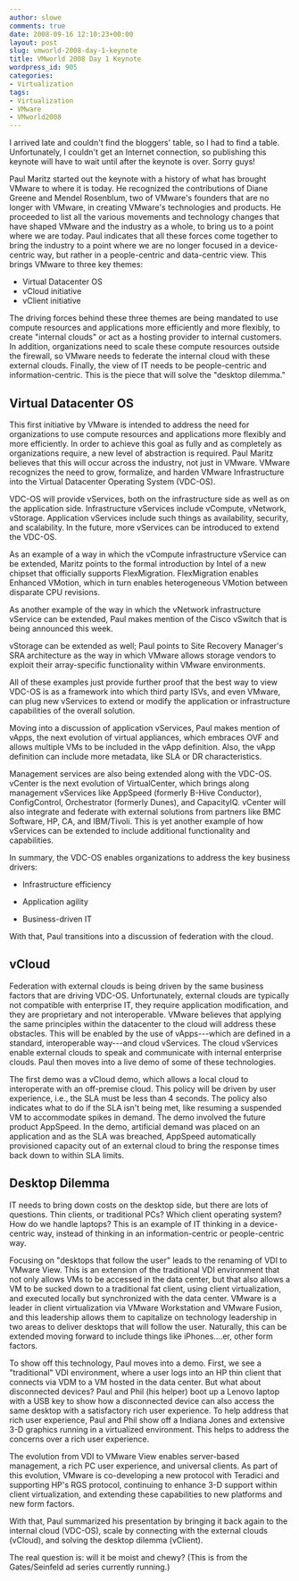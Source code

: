```yaml
---
author: slowe
comments: true
date: 2008-09-16 12:10:23+00:00
layout: post
slug: vmworld-2008-day-1-keynote
title: VMworld 2008 Day 1 Keynote
wordpress_id: 905
categories:
- Virtualization
tags:
- Virtualization
- VMware
- VMworld2008
---
```


I arrived late and couldn't find the bloggers' table, so I had to find a table. Unfortunately, I couldn't get an Internet connection, so publishing this keynote will have to wait until after the keynote is over. Sorry guys!

Paul Maritz started out the keynote with a history of what has brought VMware to where it is today. He recognized the contributions of Diane Greene and Mendel Rosenblum, two of VMware's founders that are no longer with VMware, in creating VMware's technologies and products. He proceeded to list all the various movements and technology changes that have shaped VMware and the industry as a whole, to bring us to a point where we are today. Paul indicates that all these forces come together to bring the industry to a point where we are no longer focused in a device-centric way, but rather in a people-centric and data-centric view. This brings VMware to three key themes:

* Virtual Datacenter OS
* vCloud initiative
* vClient initiative

The driving forces behind these three themes are being mandated to use compute resources and applications more efficiently and more flexibly, to create "internal clouds" or act as a hosting provider to internal customers. In addition, organizations need to scale these compute resources outside the firewall, so VMware needs to federate the internal cloud with these external clouds. Finally, the view of IT needs to be people-centric and information-centric. This is the piece that will solve the "desktop dilemma."

## Virtual Datacenter OS

This first initiative by VMware is intended to address the need for organizations to use compute resources and applications more flexibly and more efficiently. In order to achieve this goal as fully and as completely as organizations require, a new level of abstraction is required. Paul Maritz believes that this will occur across the industry, not just in VMware. VMware recognizes the need to grow, formalize, and harden VMware Infrastructure into the Virtual Datacenter Operating System (VDC-OS).

VDC-OS will provide vServices, both on the infrastructure side as well as on the application side. Infrastructure vServices include vCompute, vNetwork, vStorage. Application vServices include such things as availability, security, and scalability. In the future, more vServices can be introduced to extend the VDC-OS.

As an example of a way in which the vCompute infrastructure vService can be extended, Maritz points to the formal introduction by Intel of a new chipset that officially supports FlexMigration. FlexMigration enables Enhanced VMotion, which in turn enables heterogeneous VMotion between disparate CPU revisions.

As another example of the way in which the vNetwork infrastructure vService can be extended, Paul makes mention of the Cisco vSwitch that is being announced this week.

vStorage can be extended as well; Paul points to Site Recovery Manager's SRA architecture as the way in which VMware allows storage vendors to exploit their array-specific functionality within VMware environments.

All of these examples just provide further proof that the best way to view VDC-OS is as a framework into which third party ISVs, and even VMware, can plug new vServices to extend or modify the application or infrastructure capabilities of the overall solution.

Moving into a discussion of application vServices, Paul makes mention of vApps, the next evolution of virtual appliances, which embraces OVF and allows multiple VMs to be included in the vApp definition. Also, the vApp definition can include more metadata, like SLA or DR characteristics.

Management services are also being extended along with the VDC-OS. vCenter is the next evolution of VirtualCenter, which brings along management vServices like AppSpeed (formerly B-Hive Conductor), ConfigControl, Orchestrator (formerly Dunes), and CapacityIQ. vCenter will also integrate and federate with external solutions from partners like BMC Software, HP, CA, and IBM/Tivoli. This is yet another example of how vServices can be extended to include additional functionality and capabilities.

In summary, the VDC-OS enables organizations to address the key business drivers:

* Infrastructure efficiency

* Application agility

* Business-driven IT

With that, Paul transitions into a discussion of federation with the cloud.

## vCloud

Federation with external clouds is being driven by the same business factors that are driving VDC-OS. Unfortunately, external clouds are typically not compatible with enterprise IT, they require application modification, and they are proprietary and not interoperable. VMware believes that applying the same principles within the datacenter to the cloud will address these obstacles. This will be enabled by the use of vApps---which are defined in a standard, interoperable way---and cloud vServices. The cloud vServices enable external clouds to speak and communicate with internal enterprise clouds. Paul then moves into a live demo of some of these technologies.

The first demo was a vCloud demo, which allows a local cloud to interoperate with an off-premise cloud. This policy will be driven by user experience, i.e., the SLA must be less than 4 seconds. The policy also indicates what to do if the SLA isn't being met, like resuming a suspended VM to accommodate spikes in demand. The demo involved the future product AppSpeed. In the demo, artificial demand was placed on an application and as the SLA was breached, AppSpeed automatically provisioned capacity out of an external cloud to bring the response times back down to within SLA limits.

## Desktop Dilemma

IT needs to bring down costs on the desktop side, but there are lots of questions. Thin clients, or traditional PCs? Which client operating system? How do we handle laptops? This is an example of IT thinking in a device-centric way, instead of thinking in an information-centric or people-centric way.

Focusing on "desktops that follow the user" leads to the renaming of VDI to VMware View. This is an extension of the traditional VDI environment that not only allows VMs to be accessed in the data center, but that also allows a VM to be sucked down to a traditional fat client, using client virtualization, and executed locally but synchronized with the data center. VMware is a leader in client virtualization via VMware Workstation and VMware Fusion, and this leadership allows them to capitalize on technology leadership in two areas to deliver desktops that will follow the user. Naturally, this can be extended moving forward to include things like iPhones....er, other form factors.

To show off this technology, Paul moves into a demo. First, we see a "traditional" VDI environment, where a user logs into an HP thin client that connects via VDM to a VM hosted in the data center. But what about disconnected devices? Paul and Phil (his helper) boot up a Lenovo laptop with a USB key to show how a disconnected device can also access the same desktop with a satisfactory rich user experience. To help address that rich user experience, Paul and Phil show off a Indiana Jones and extensive 3-D graphics running in a virtualized environment. This helps to address the concerns over a rich user experience.

The evolution from VDI to VMware View enables server-based management, a rich PC user experience, and universal clients. As part of this evolution, VMware is co-developing a new protocol with Teradici and supporting HP's RGS protocol, continuing to enhance 3-D support within client virtualization, and extending these capabilities to new platforms and new form factors.

With that, Paul summarized his presentation by bringing it back again to the internal cloud (VDC-OS), scale by connecting with the external clouds (vCloud), and solving the desktop dilemma (vClient).

The real question is: will it be moist and chewy? (This is from the Gates/Seinfeld ad series currently running.)
